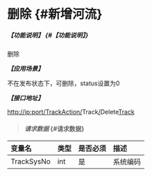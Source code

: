 # 删除 {#新增河流}

##### _【功能说明】_ {#【功能说明】}

删除

_**【应用场景】**_

不在发布状态下，可删除，status设置为0

_**【接口地址】**_

[http://ip:port/TrackAction/](http://ip:port/HMAction/River/AddRiver)Track[/](http://ip:port/HMAction/River/AddRiver)Delete[Track](http://ip:port/HMAction/River/AddRiver)

> #### _请求数据_ {#请求数据}

| 变量名 | 类型 | 是否必须 | 描述 |
| :--- | :--- | :--- | :--- |
| TrackSysNo | int | 是 | 系统编码 |



